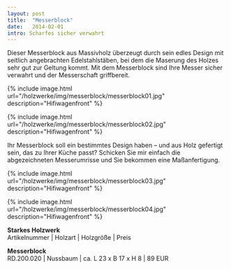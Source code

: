 ```yaml
---
layout: post
title:  "Messerblock"
date:   2014-02-01
intro: Scharfes sicher verwahrt
---
```


Dieser Messerblock aus Massivholz überzeugt durch sein edles Design mit seitlich angebrachten Edelstahlstäben, 
bei dem die Maserung des Holzes sehr gut zur Geltung kommt. 
Mit dem Messerblock sind Ihre Messer sicher verwahrt und der Messerschaft griffbereit. 

{% include image.html url="/holzwerke/img/messerblock/messerblock01.jpg" description="Hifiwagenfront" %}

{% include image.html url="/holzwerke/img/messerblock/messerblock02.jpg" description="Hifiwagenfront" %}

Ihr Messerblock soll ein bestimmtes Design haben – und aus Holz gefertigt sein, 
das zu Ihrer Küche passt? 
Schicken Sie mir einfach die abgezeichneten Messerumrisse und Sie bekommen eine Maßanfertigung.


{% include image.html url="/holzwerke/img/messerblock/messerblock03.jpg" description="Hifiwagenfront" %}

{% include image.html url="/holzwerke/img/messerblock/messerblock04.jpg" description="Hifiwagenfront" %}


**Starkes Holzwerk**   
Artikelnummer \| Holzart \| Holzgröße \| Preis

**Messerblock**       
	RD.200.020  \| 	Nussbaum \| ca. L 23 x B 17 x H 8 \| 89 EUR
